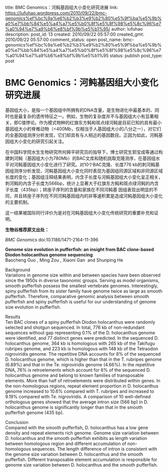 title: BMC Genomics：河鲀基因组大小变化研究进展
link: https://lufuhao.wordpress.com/2010/09/22/bmc-genomics%ef%bc%9a%e6%b2%b3%e9%b2%80%e5%9f%ba%e5%9b%a0%e7%bb%84%e5%a4%a7%e5%b0%8f%e5%8f%98%e5%8c%96%e7%a0%94%e7%a9%b6%e8%bf%9b%e5%b1%95/
author: lufuhao
description: 
post_id: 13
created: 2010/09/22 05:57:00
created_gmt: 2010/09/22 05:57:00
comment_status: open
post_name: bmc-genomics%ef%bc%9a%e6%b2%b3%e9%b2%80%e5%9f%ba%e5%9b%a0%e7%bb%84%e5%a4%a7%e5%b0%8f%e5%8f%98%e5%8c%96%e7%a0%94%e7%a9%b6%e8%bf%9b%e5%b1%95
status: publish
post_type: post

# BMC Genomics：河鲀基因组大小变化研究进展

基因组大小，是指一个基因组中所拥有的DNA含量，是生物进化中最基本的、同时也是最复杂的遗传特征之一。例如，生物的复杂度并不与基因组大小有显著相关，即C值悖论。作为模式物种的红旗东方鲀和斑点绿河鲀是目前已知的具有最小基因组大小的脊椎动物（<400Mb，仅相当于人基因组大小的八分之一），对它们的全基因组测序分析发现，它们却具有与人相近的基因数目。正因为如此，河鲀基因组大小变化的研究引起关注。

在中国科学院水生生物研究所何舜平研究员的指导下，博士研究生郭宝成等通过构建刺河鲀（基因组大小为780Mb）的BAC文库和随机挑取克隆测序，在基因组水平对河鲀基因组大小变化进行了研究。对10个BAC克隆、长度776 kb的刺河鲀基因组测序分析发现，河鲀基因组大小变化同时表现为基因组同源区域和非同源区域长度的变化；基因组注释结果表明，内含子长度与河鲀基因组大小变化呈正相关，刺河鲀的内含子长度为566bp，统计上显著大于红旗东方鲀和斑点绿河鲀的内含子长度（435bp）；转座子序列的含量和家族在不同河鲀基 因组表现出明显的不同，并且转座子序列在不同河鲀基因组内的非等速积累是造成河鲀基因组大小变化的主要机制。

这一结果被国际同行评价为是对在河鲀基因组大小变化传统研究的重要补充和证明。

**生物谷推荐原文出处：**

_BMC Genomics_ doi:10.1186/1471-2164-11-396

**Genome size evolution in pufferfish: an insight from BAC clone-based Diodon holocanthus genome sequencing**  
Baocheng Guo , Ming Zou , Xiaoni Gan  and Shunping He 

Background  
Variations in genome size within and between species have been observed since the 1950s in diverse taxonomic groups. Serving as model organisms, smooth pufferfish possess the smallest vertebrate genomes. Interestingly, spiny pufferfish from its sister family have genome twice as large as smooth pufferfish. Therefore, comparative genomic analysis between smooth pufferfish and spiny pufferfish is useful for our understanding of genome size evolution in pufferfish.

Results  
Ten BAC clones of a spiny pufferfish Diodon holocanthus were randomly selected and shotgun sequenced. In total, 776 kb of non-redundant sequences without gap representing 0.1% of the D. holocanthus genome were identified, and 77 distinct genes were predicted. In the sequenced D. holocanthus genome, 364 kb is homologous with 265 kb of the Takifugu rubripes genome, and 223 kb is homologous with 148 kb of the Tetraodon nigroviridis genome. The repetitive DNA accounts for 8% of the sequenced D. holocanthus genome, which is higher than that in the T. rubripes genome (6.89%) and that in the Te. nigroviridis genome (4.66%). In the repetitive DNA, 76% is retroelements which account for 6% of the sequenced D. holocanthus genome and belong to known families of transposable elements. More than half of retroelements were distributed within genes. In the non-homologous regions, repeat element proportion in D. holocanthus genome increased to 10.6% compared with T. rubripes and increased to 9.19% compared with Te. nigroviridis. A comparison of 10 well-defined orthologous genes showed that the average intron size (566 bp) in D. holocanthus genome is significantly longer than that in the smooth pufferfish genome (435 bp).

Conclusion  
Compared with the smooth pufferfish, D. holocanthus has a low gene density and repeat elements rich genome. Genome size variation between D. holocanthus and the smooth pufferfish exhibits as length variation between homologous region and different accumulation of non-homologous sequences. The length difference of intron is consistent with the genome size variation between D. holocanthus and the smooth pufferfish. Different transposable element accumulation is responsible for genome size variation between D. holocanthus and the smooth pufferfish.